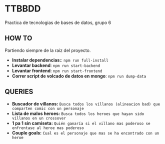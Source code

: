 # TTBBDD
Practica de tecnologias de bases de datos, grupo 6


## HOW TO

Partiendo siempre de la raiz del proyecto.

* **Instalar dependencias:**: `npm run full-install`
* **Levantar backend**: `npm run start-backend`
* **Levantar frontend**: `npm run start-frontend`
* **Correr script de volcado de datos en mongo**: `npm run dump-data`

## QUERIES

* **Buscador de villanos:** ```Busca todos los villanos (alineacion bad) que comparten comic con un personaje```
* **Lista de malos heroes:** ```Busca todos los heroes que hayan sido villanos en un crossover```
* **1 pa 1 sin camiseta:** ```Quién ganaría si el villano mas poderoso se enfrentase al heroe mas poderoso```
* **Couple goals:** ``Cual es el personaje que mas se ha encontrado con un heroe``
